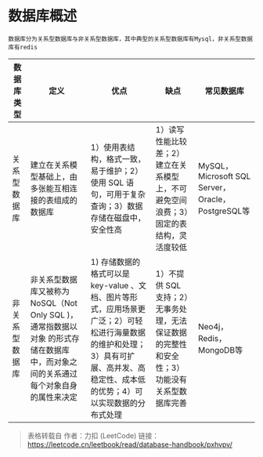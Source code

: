 # 数据库概述
```
数据库分为关系型数据库与非关系型数据库，其中典型的关系型数据库有Mysql，非关系型数据库有redis
```
| 数据库类型 | 定义 | 优点 | 缺点 | 常见数据库 |
| --- | --- | --- | --- | ---|
| 关系型数据库 | 建立在关系模型基础上，由多张能互相连接的表组成的数据库 |1）使用表结构，格式一致，易于维护；2）使用 SQL 语句，可用于复杂查询；3）数据存储在磁盘中，安全性高 |  1）读写性能比较差；2）建立在关系模型上，不可避免空间浪费；3）固定的表结构，灵活度较低 | MySQL，Microsoft SQL Server，Oracle，PostgreSQL等 |
| 非关系型数据库 | 非关系型数据库又被称为 NoSQL（Not Only SQL )，通常指数据以 对象 的形式存储在数据库中，而对象之间的关系通过每个对象自身的属性来决定 | 1) 存储数据的格式可以是 key-value 、文档、图片等形式，应用场景更广泛；2）可轻松进行海量数据的维护和处理；3）具有可扩展、高并发、高稳定性、成本低的优势；4）可以实现数据的分布式处理 | 1）不提供 SQL 支持；2）无事务处理，无法保证数据的完整性和安全性；3）功能没有关系型数据库完善 | Neo4j，Redis，MongoDB等 |

> 表格转载自 作者：力扣 (LeetCode) 链接：https://leetcode.cn/leetbook/read/database-handbook/pxhvpv/

